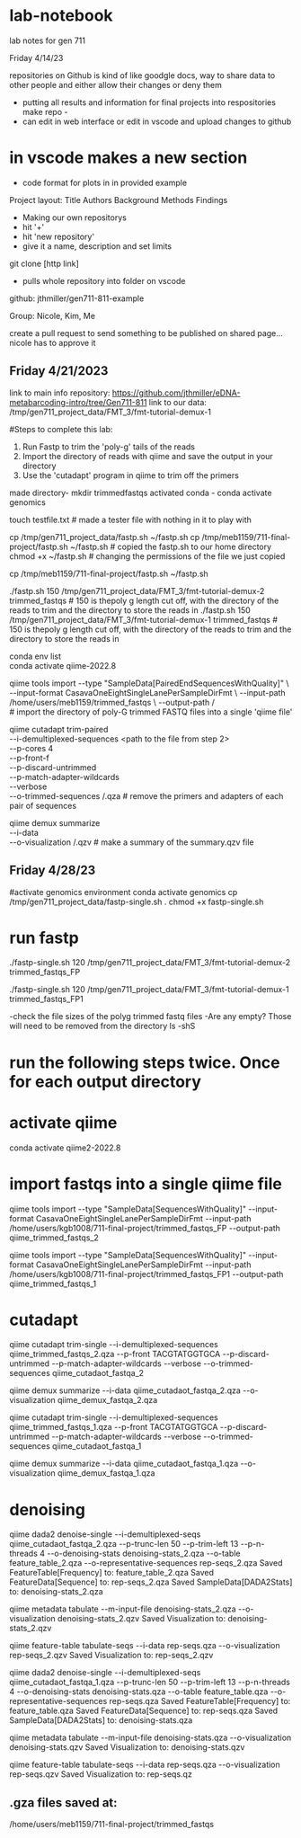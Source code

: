 # lab-notebook
lab notes for gen 711

Friday 4/14/23

repositories on Github is kind of like goodgle docs, way to share data to other people and either allow their changes or deny them 
- putting all results and information for final projects into respositories 
    make repo
        - 
- can edit in web interface or edit in vscode and upload changes to github 
# in vscode makes a new section 
- code format for plots in in provided example 

Project layout:
Title
Authors 
Background
Methods
Findings  

- Making our own repositorys 
 - hit '+' 
 - hit 'new repository' 
 - give it a name, description and set limits 

 git clone [http link]
  - pulls whole repository into folder on vscode 

github: jthmiller/gen711-811-example

Group: Nicole, Kim, Me

create a pull request to send something to be published on shared page... nicole has to approve it 

## Friday 4/21/2023 
link to main info repository: https://github.com/jthmiller/eDNA-metabarcoding-intro/tree/Gen711-811
    link to our data: /tmp/gen711_project_data/FMT_3/fmt-tutorial-demux-1
    
#Steps to complete this lab:
1. Run Fastp to trim the 'poly-g' tails of the reads
2. Import the directory of reads with qiime and save the output in your directory
3. Use the 'cutadapt' program in qiime to trim off the primers

made directory-  mkdir trimmedfastqs
activated conda - conda activate genomics

touch testfile.txt
    # made a tester file with nothing in it to play with 

cp /tmp/gen711_project_data/fastp.sh ~/fastp.sh
cp /tmp/meb1159/711-final-project/fastp.sh ~/fastp.sh
    # copied the fastp.sh to our home directory 
chmod +x ~/fastp.sh
    # changing the permissions of the file we just copied 

cp /tmp/meb1159/711-final-project/fastp.sh ~/fastp.sh

./fastp.sh 150 /tmp/gen711_project_data/FMT_3/fmt-tutorial-demux-2 trimmed_fastqs
    # 150 is thepoly g length cut off, with the directory of the reads to trim and the directory to store the reads in 
./fastp.sh 150 /tmp/gen711_project_data/FMT_3/fmt-tutorial-demux-1 trimmed_fastqs
     # 150 is thepoly g length cut off, with the directory of the reads to trim and the directory to store the reads in 

conda env list  
conda activate qiime-2022.8

qiime tools import \--type "SampleData[PairedEndSequencesWithQuality]"  \ --input-format CasavaOneEightSingleLanePerSampleDirFmt \ --input-path /home/users/meb1159/trimmed_fastqs \ --output-path <path to an output directory>/<a name for the output files> \
    # import the directory of poly-G trimmed FASTQ files into a single 'qiime file'

qiime cutadapt trim-paired \
    --i-demultiplexed-sequences <path to the file from step 2> \
    --p-cores 4 \
    --p-front-f <the forward primer sequence> \
    --p-discard-untrimmed \
    --p-match-adapter-wildcards \
    --verbose \
    --o-trimmed-sequences <path to an output directory>/<name for the output files>.qza
    # remove the primers and adapters of each pair of sequences

qiime demux summarize \
--i-data <path to the file from step above> \
--o-visualization  <path to an output directory>/<a name for the output files>.qzv 
    # make a summary of the summary.qzv file
  
## Friday 4/28/23

#activate genomics environment
conda activate genomics
cp /tmp/gen711_project_data/fastp-single.sh .
chmod +x fastp-single.sh
# run fastp
./fastp-single.sh 120 /tmp/gen711_project_data/FMT_3/fmt-tutorial-demux-2 trimmed_fastqs_FP

./fastp-single.sh 120 /tmp/gen711_project_data/FMT_3/fmt-tutorial-demux-1 trimmed_fastqs_FP1

-check the file sizes of the polyg trimmed fastq files
-Are any empty? Those will need to be removed from the directory
ls -shS

# run the following steps twice. Once for each output directory

# activate qiime
conda activate qiime2-2022.8

# import fastqs into a single qiime file
qiime tools import --type "SampleData[SequencesWithQuality]" --input-format CasavaOneEightSingleLanePerSampleDirFmt --input-path /home/users/kgb1008/711-final-project/trimmed_fastqs_FP --output-path qiime_trimmed_fastqs_2

qiime tools import --type "SampleData[SequencesWithQuality]" --input-format CasavaOneEightSingleLanePerSampleDirFmt --input-path /home/users/kgb1008/711-final-project/trimmed_fastqs_FP1 --output-path qiime_trimmed_fastqs_1

# cutadapt
qiime cutadapt trim-single --i-demultiplexed-sequences qiime_trimmed_fastqs_2.qza --p-front TACGTATGGTGCA --p-discard-untrimmed --p-match-adapter-wildcards --verbose --o-trimmed-sequences qiime_cutadaot_fastqa_2

qiime demux summarize --i-data qiime_cutadaot_fastqa_2.qza --o-visualization qiime_demux_fastqa_2.qza

qiime cutadapt trim-single --i-demultiplexed-sequences qiime_trimmed_fastqs_1.qza --p-front TACGTATGGTGCA --p-discard-untrimmed --p-match-adapter-wildcards --verbose --o-trimmed-sequences qiime_cutadaot_fastqa_1

qiime demux summarize --i-data qiime_cutadaot_fastqa_1.qza --o-visualization qiime_demux_fastqa_1.qza

# denoising
qiime dada2 denoise-single --i-demultiplexed-seqs qiime_cutadaot_fastqa_2.qza --p-trunc-len 50 --p-trim-left 13 --p-n-threads 4 --o-denoising-stats denoising-stats_2.qza --o-table feature_table_2.qza --o-representative-sequences rep-seqs_2.qza
        Saved FeatureTable[Frequency] to: feature_table_2.qza
        Saved FeatureData[Sequence] to: rep-seqs_2.qza
        Saved SampleData[DADA2Stats] to: denoising-stats_2.qza

qiime metadata tabulate --m-input-file denoising-stats_2.qza --o-visualization denoising-stats_2.qzv
        Saved Visualization to: denoising-stats_2.qzv

qiime feature-table tabulate-seqs --i-data rep-seqs.qza --o-visualization rep-seqs_2.qzv
        Saved Visualization to: rep-seqs_2.qzv

qiime dada2 denoise-single --i-demultiplexed-seqs qiime_cutadaot_fastqa_1.qza --p-trunc-len 50 --p-trim-left 13 --p-n-threads 4 --o-denoising-stats denoising-stats.qza --o-table feature_table.qza --o-representative-sequences rep-seqs.qza
        Saved FeatureTable[Frequency] to: feature_table.qza
        Saved FeatureData[Sequence] to: rep-seqs.qza
        Saved SampleData[DADA2Stats] to: denoising-stats.qza    

qiime metadata tabulate --m-input-file denoising-stats.qza --o-visualization denoising-stats.qzv
        Saved Visualization to: denoising-stats.qzv

qiime feature-table tabulate-seqs --i-data rep-seqs.qza --o-visualization rep-seqs.qzv
        Saved Visualization to: rep-seqs.qz
        
## .gza files saved at:
/home/users/meb1159/711-final-project/trimmed_fastqs


